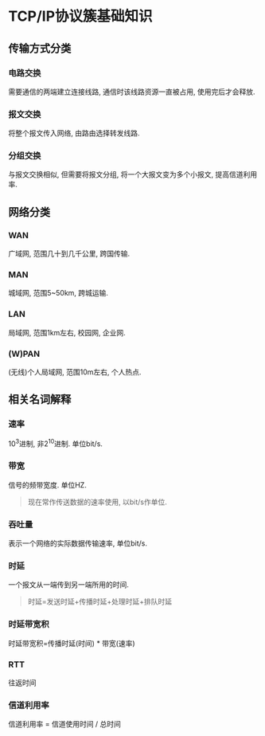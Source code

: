 # TCP/IP协议簇基础知识

## 传输方式分类

### 电路交换

需要通信的两端建立连接线路, 通信时该线路资源一直被占用, 使用完后才会释放.

### 报文交换

将整个报文传入网络, 由路由选择转发线路.

### 分组交换

与报文交换相似, 但需要将报文分组, 将一个大报文变为多个小报文, 提高信道利用率.

## 网络分类

### WAN

广域网, 范围几十到几千公里, 跨国传输.

### MAN

城域网, 范围5~50km, 跨城运输.

### LAN

局域网, 范围1km左右, 校园网, 企业网.

### (W)PAN

(无线)个人局域网, 范围10m左右, 个人热点.

## 相关名词解释

### 速率

10<sup>3</sup>进制, 非2<sup>10</sup>进制. 单位bit/s.

### 带宽

信号的频带宽度. 单位HZ.

> 现在常作传送数据的速率使用, 以bit/s作单位.

### 吞吐量

表示一个网络的实际数据传输速率, 单位bit/s.

### 时延

一个报文从一端传到另一端所用的时间.

> 时延=发送时延+传播时延+处理时延+排队时延

### 时延带宽积

时延带宽积=传播时延(时间) * 带宽(速率)

### RTT

往返时间

### 信道利用率

信道利用率 = 信道使用时间 / 总时间

